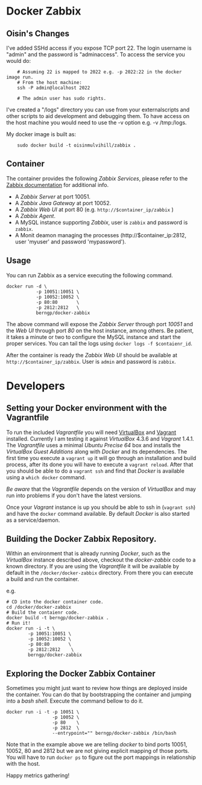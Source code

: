 Docker Zabbix
========================

## Oisin's Changes

I've added SSHd access if you expose TCP port 22. The login username is "admin"
and the password is "adminaccess". To access the service you would do:

```
    # Assuming 22 is mapped to 2022 e.g. -p 2022:22 in the docker image run.
    # From the host machine:
    ssh -P admin@localhost 2022

    # The admin user has sudo rights.

```

I've created a "/logs" directory you can use from your externalscripts and other
scripts to aid development and debugging them. To have access on the host machine
you would need to use the -v option e.g. -v /tmp:/logs.

My docker image is built as:

```
    sudo docker build -t oisinmulvihill/zabbix .

```


## Container

The container provides the following *Zabbix Services*, please refer to the [Zabbix documentation](http://www.zabbix.com/) for additional info.

* A *Zabbix Server* at port 10051.
* A *Zabbix Java Gateway* at port 10052.
* A *Zabbix Web UI* at port 80 (e.g. `http://$container_ip/zabbix` )
* A *Zabbix Agent*.
* A MySQL instance supporting *Zabbix*, user is `zabbix` and password is `zabbix`.
* A Monit deamon managing the processes (http://$container_ip:2812, user 'myuser' and password 'mypassword').

## Usage

You can run Zabbix as a service executing the following command.

```
docker run -d \
           -p 10051:10051 \
           -p 10052:10052 \
           -p 80:80       \
           -p 2812:2812   \
           berngp/docker-zabbix
```

The above command will expose the *Zabbix Server* through port *10051* and the *Web UI* through port *80* on the host instance, among others.
Be patient, it takes a minute or two to configure the MySQL instance and start the proper services. You can tail the logs using `docker logs -f $contaienr_id`.

After the container is ready the *Zabbix Web UI* should be available at `http://$container_ip/zabbix`. User is `admin` and password is `zabbix`.

# Developers

## Setting your Docker environment with the Vagrantfile

To run the included _Vagrantfile_ you will need [VirtualBox](https://www.virtualbox.org/) and [Vagrant](http://www.vagrantup.com/) installed. Currently I am testing it against _VirtualBox_ 4.3.6 and _Vagrant_ 1.4.1. The _Vagrantfile_ uses a minimal _Ubuntu Precise 64_ box and installs the _VirtualBox Guest Additions_ along with _Docker_ and its dependencies. The first time you execute a `vagrant up` it will go through an installation and build process, after its done you will have to execute a `vagrant reload`. After that you should be able to do a `vagrant ssh` and find that _Docker_ is available using a `which docker` command.

*Be aware* that the _Vagrantfile_ depends on the version of _VirtualBox_ and may run into problems if you don't have the latest versions.

Once your _Vagrant_ instance is up you should be able to ssh in (`vagrant ssh`) and have the `docker` command available. By default _Docker_ is also started as a service/daemon.

## Building the Docker Zabbix Repository.

Within an environment that is already running _Docker_, such as the _VirtualBox_ instance described above, checkout the *docker-zabbix* code to a known directory. If you are using the _Vagrantfile_ it will be available by default in the `/docker/docker-zabbix` directory. From there you can execute a build and run the container.

e.g.

```
# CD into the docker container code.
cd /docker/docker-zabbix
# Build the contaienr code.
docker build -t berngp/docker-zabbix .
# Run it!
docker run -i -t \
        -p 10051:10051 \
        -p 10052:10052 \
        -p 80:80       \
        -p 2812:2812    \
        berngp/docker-zabbix
```

## Exploring the Docker Zabbix Container

Sometimes you might just want to review how things are deployed inside the container. You can do that by bootstrapping the container and jumping into a _bash shell_.
Execute the command bellow to do it.

```
docker run -i -t -p 10051 \
                 -p 10052 \
                 -p 80    \
                 -p 2812  \
                 --entrypoint="" berngp/docker-zabbix /bin/bash
```

Note that in the example above we are telling _docker_ to bind ports 10051, 10052, 80 and 2812 but we are not giving explicit mapping of those ports. You will have to run `docker ps` to figure out the port mappings in relationship with the host.


Happy metrics gathering!
